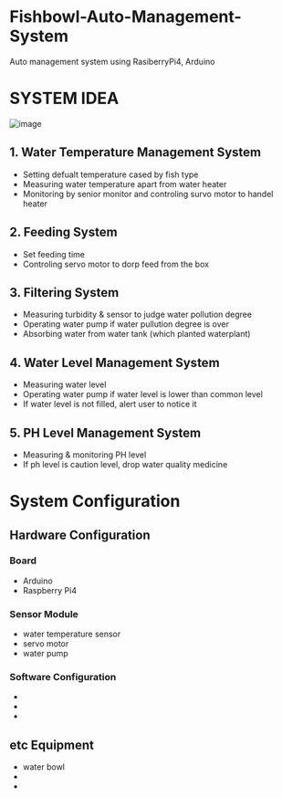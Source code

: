 # Fishbowl-Auto-Management-System
Auto management system using RasiberryPi4, Arduino


# SYSTEM IDEA

![image](https://user-images.githubusercontent.com/81907470/197466414-c1bfe1f7-9bcd-4f10-b52c-d9b15ba873e8.png)


## 1. Water Temperature Management System

  - Setting defualt temperature cased by fish type
  - Measuring water temperature apart from water heater
  - Monitoring by senior monitor and controling survo motor to handel heater
  
## 2. Feeding System

  - Set feeding time
  - Controling servo motor to dorp feed from the box
  
## 3. Filtering System

  - Measuring turbidity & sensor to judge water pollution degree
  - Operating water pump if water pullution degree is over
  - Absorbing water from water tank (which planted waterplant)
  
## 4. Water Level Management System

  - Measuring water level
  - Operating water pump if water level is lower than common level
  - If water level is not filled, alert user to notice it

## 5. PH Level Management System

 - Measuring & monitoring PH level
 - If ph level is caution level, drop water quality medicine

# System Configuration

## Hardware Configuration

### Board

- Arduino
- Raspberry Pi4

### Sensor Module

- water temperature sensor
- servo motor
- water pump

### Software Configuration

-
-
-

## etc Equipment

- water bowl
-
-



